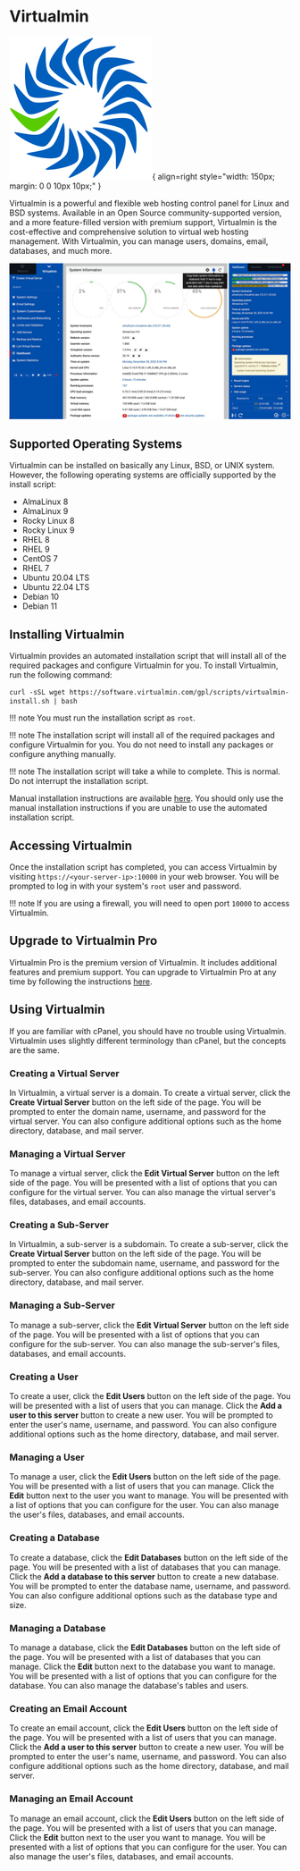 # Virtualmin

![Virtualmin](images/virtualmin-logo.png){ align=right style="width: 150px; margin: 0 0 10px 10px;" }

Virtualmin is a powerful and flexible web hosting control panel for Linux and BSD systems. Available in an Open Source community-supported version, and a more feature-filled version with premium support, Virtualmin is the cost-effective and comprehensive solution to virtual web hosting management. With Virtualmin, you can manage users, domains, email, databases, and much more.

![Virtualmin Dashboard](images/Virtualmin-2022-Dashboard.png)

## Supported Operating Systems

Virtualmin can be installed on basically any Linux, BSD, or UNIX system. However, the following operating systems are officially supported by the install script:

* AlmaLinux 8
* AlmaLinux 9
* Rocky Linux 8
* Rocky Linux 9
* RHEL 8
* RHEL 9
* CentOS 7
* RHEL 7
* Ubuntu 20.04 LTS
* Ubuntu 22.04 LTS
* Debian 10
* Debian 11

## Installing Virtualmin

Virtualmin provides an automated installation script that will install all of the required packages and configure Virtualmin for you. To install Virtualmin, run the following command:

```
curl -sSL wget https://software.virtualmin.com/gpl/scripts/virtualmin-install.sh | bash
```

!!! note
    You must run the installation script as `root`.

!!! note
    The installation script will install all of the required packages and configure Virtualmin for you. You do not need to install any packages or configure anything manually.

!!! note
    The installation script will take a while to complete. This is normal. Do not interrupt the installation script.

Manual installation instructions are available [here](https://www.virtualmin.com/documentation/installation/manual). You should only use the manual installation instructions if you are unable to use the automated installation script.

## Accessing Virtualmin

Once the installation script has completed, you can access Virtualmin by visiting `https://<your-server-ip>:10000` in your web browser. You will be prompted to log in with your system's `root` user and password.

!!! note
    If you are using a firewall, you will need to open port `10000` to access Virtualmin.

## Upgrade to Virtualmin Pro

Virtualmin Pro is the premium version of Virtualmin. It includes additional features and premium support. You can upgrade to Virtualmin Pro at any time by following the instructions [here](https://www.virtualmin.com/documentation/installation/upgrade).

## Using Virtualmin

If you are familiar with cPanel, you should have no trouble using Virtualmin. Virtualmin uses slightly different terminology than cPanel, but the concepts are the same. 

### Creating a Virtual Server

In Virtualmin, a virtual server is a domain. To create a virtual server, click the **Create Virtual Server** button on the left side of the page. You will be prompted to enter the domain name, username, and password for the virtual server. You can also configure additional options such as the home directory, database, and mail server.

### Managing a Virtual Server

To manage a virtual server, click the **Edit Virtual Server** button on the left side of the page. You will be presented with a list of options that you can configure for the virtual server. You can also manage the virtual server's files, databases, and email accounts.

### Creating a Sub-Server

In Virtualmin, a sub-server is a subdomain. To create a sub-server, click the **Create Virtual Server** button on the left side of the page. You will be prompted to enter the subdomain name, username, and password for the sub-server. You can also configure additional options such as the home directory, database, and mail server.

### Managing a Sub-Server

To manage a sub-server, click the **Edit Virtual Server** button on the left side of the page. You will be presented with a list of options that you can configure for the sub-server. You can also manage the sub-server's files, databases, and email accounts.

### Creating a User

To create a user, click the **Edit Users** button on the left side of the page. You will be presented with a list of users that you can manage. Click the **Add a user to this server** button to create a new user. You will be prompted to enter the user's name, username, and password. You can also configure additional options such as the home directory, database, and mail server.

### Managing a User

To manage a user, click the **Edit Users** button on the left side of the page. You will be presented with a list of users that you can manage. Click the **Edit** button next to the user you want to manage. You will be presented with a list of options that you can configure for the user. You can also manage the user's files, databases, and email accounts.

### Creating a Database

To create a database, click the **Edit Databases** button on the left side of the page. You will be presented with a list of databases that you can manage. Click the **Add a database to this server** button to create a new database. You will be prompted to enter the database name, username, and password. You can also configure additional options such as the database type and size.

### Managing a Database

To manage a database, click the **Edit Databases** button on the left side of the page. You will be presented with a list of databases that you can manage. Click the **Edit** button next to the database you want to manage. You will be presented with a list of options that you can configure for the database. You can also manage the database's tables and users.

### Creating an Email Account

To create an email account, click the **Edit Users** button on the left side of the page. You will be presented with a list of users that you can manage. Click the **Add a user to this server** button to create a new user. You will be prompted to enter the user's name, username, and password. You can also configure additional options such as the home directory, database, and mail server.

### Managing an Email Account

To manage an email account, click the **Edit Users** button on the left side of the page. You will be presented with a list of users that you can manage. Click the **Edit** button next to the user you want to manage. You will be presented with a list of options that you can configure for the user. You can also manage the user's files, databases, and email accounts.

